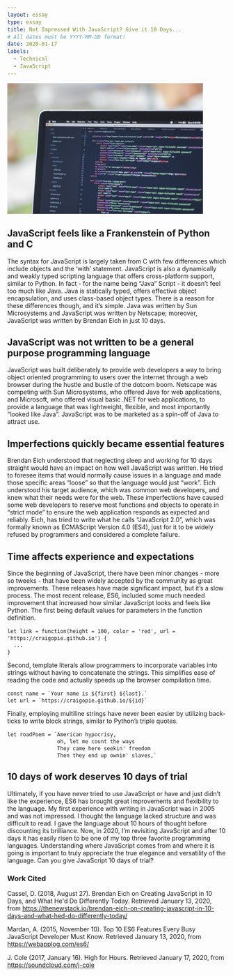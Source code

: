 ```yaml
---
layout: essay
type: essay
title: Not Impressed With JavaScript? Give it 10 Days...
# All dates must be YYYY-MM-DD format!
date: 2020-01-17
labels:
  - Technical
  - JavaScript
---
```


<img class="ui medium left floated image" src="../images/javascript.jpeg">

## JavaScript feels like a Frankenstein of Python and C

The syntax for JavaScript is largely taken from C with few differences which include objects and the ‘with’ statement.  JavaScript is also a dynamically and weakly typed scripting language that offers cross-platform support, similar to Python.  In fact - for the name being “Java” Script - it doesn’t feel too much like Java.  Java is statically typed, offers effective object encapsulation, and uses class-based object types.  There is a reason for these differences though, and it’s simple.  Java was written by Sun Microsystems and JavaScript was written by Netscape; moreover, JavaScript was written by Brendan Eich in just 10 days.

## JavaScript was not written to be a general purpose programming language

JavaScript was built deliberately to provide web developers a way to bring object oriented programming to users over the internet through a web browser during the hustle and bustle of the dotcom boom.  Netscape was competing with Sun Microsystems, who offered Java for web applications, and Microsoft, who offered visual basic .NET for web applications, to provide a language that was lightweight, flexible, and most importantly “looked like Java”.  JavaScript was to be marketed as a spin-off of Java to attract use.

## Imperfections quickly became essential features

Brendan Eich understood that neglecting sleep and working for 10 days straight would have an impact on how well JavaScript was written.  He tried to foresee items that would normally cause issues in a language and made those specific areas “loose” so that the language would just “work”.  Eich understood his target audience, which was common web developers, and knew what their needs were for the web.  These imperfections have caused some web developers to reserve most functions and objects to operate in “strict mode” to ensure the web application responds as expected and reliably.  Eich, has tried to write what he calls “JavaScript 2.0”, which was formally known as ECMAScript Version 4.0 (ES4), just for it to be widely refused by programmers and considered a complete failure.

## Time affects experience and expectations

Since the beginning of JavaScript, there have been minor changes - more so tweeks - that have been widely accepted by the community as great improvements.  These releases have made significant impact, but it’s a slow process.  The most recent release, ES6, included some much needed improvement that increased how similar JavaScript looks and feels like Python.  The first being default values for parameters in the function definition.  
```
let link = function(height = 100, color = 'red', url = 'https://craigopie.github.io') {
  ...
}
```
Second, template literals allow programmers to incorporate variables into strings without having to concatenate the strings.  This simplifies ease of reading the code and actually speeds up the browser compilation time.   
```
const name = `Your name is ${first} ${last}.`
let url = `https://craigopie.github.io/${id}`
```
Finally, employing multiline strings have never been easier by utilizing back-ticks to write block strings, similar to Python’s triple quotes.
```
let roadPoem = `American hypocrisy, 
                oh, let me count the ways
                They came here seekin' freedom
                Then they end up ownin' slaves,`
```

## 10 days of work deserves 10 days of trial 

Ultimately, if you have never tried to use JavaScript or have and just didn’t like the experience, ES6 has brought great improvements and flexibility to the language.  My first experience with writing in JavaScript was in 2005 and was not impressed.  I thought the language lacked structure and was difficult to read.  I gave the language about 10 hours of thought before discounting its brilliance.  Now, in 2020, I’m revisiting JavaScript and after 10 days it has easily risen to be one of my top three favorite programming languages.  Understanding where JavaScript comes from and where it is going is important to truly appreciate the true elegance and versatility of the language.  Can you give JavaScript 10 days of trial?

### Work Cited

Cassel, D. (2018, August 27). Brendan Eich on Creating JavaScript in 10 Days, and What He'd Do Differently Today. Retrieved January 13, 2020, from https://thenewstack.io/brendan-eich-on-creating-javascript-in-10-days-and-what-hed-do-differently-today/

Mardan, A. (2015, November 10). Top 10 ES6 Features Every Busy JavaScript Developer Must Know. Retrieved January 13, 2020, from https://webapplog.com/es6/

J. Cole (2017, January 16). High for Hours. Retrieved January 17, 2020, from https://soundcloud.com/j-cole

